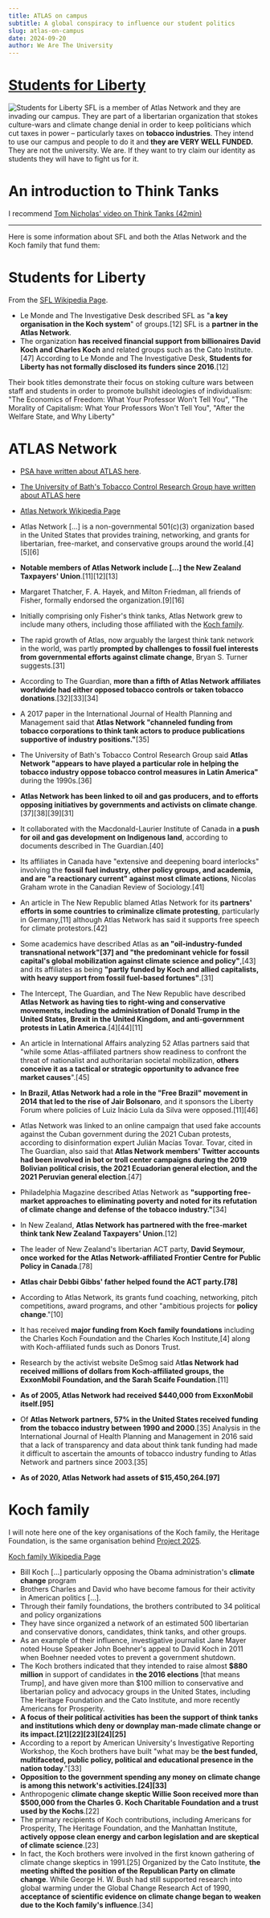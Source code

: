 ```yaml
---
title: ATLAS on campus
subtitle: A global conspiracy to influence our student politics
slug: atlas-on-campus
date: 2024-09-20
author: We Are The University
---
```


<script src="/table-of-contents.js"></script>

# [Students for Liberty](https://en.wikipedia.org/wiki/Students_for_Liberty)
![Students for Liberty](/media/sfl-event.jpg)
SFL is a member of Atlas Network and they are invading our campus. They are part of a libertarian organization that stokes culture-wars and climate change denial in order to keep politicians which cut taxes in power – particularly taxes on **tobacco industries**. They intend to use our campus and people to do it and **they are VERY WELL FUNDED.** They are not the university. We are. If they want to try claim our identity as students they will have to fight us for it.

# An introduction to Think Tanks
I recommend [Tom Nicholas' video on Think Tanks (42min)](https://www.youtube.com/watch?v=3n3Hq7XSBjA)

---

Here is some information about SFL and both the Atlas Network and the Koch family that fund them:

# Students for Liberty
From the [SFL Wikipedia Page](https://en.wikipedia.org/wiki/Students_for_Liberty).
- Le Monde and The Investigative Desk described SFL as "**a key organisation in the Koch system**" of groups.[12] SFL is a **partner in the Atlas Network**.
- The organization **has received financial support from billionaires David Koch and Charles Koch** and related groups such as the Cato Institute.[47] According to Le Monde and The Investigative Desk, **Students for Liberty has not formally disclosed its funders since 2016**.[12]

Their book titles demonstrate their focus on stoking culture wars between staff and students in order to promote bullshit ideologies of individualism: "The Economics of Freedom: What Your Professor Won't Tell You", "The Morality of Capitalism: What Your Professors Won't Tell You", "After the Welfare State, and Why Liberty"

# ATLAS Network
- [PSA have written about ATLAS here](https://www.psa.org.nz/our-voice/understanding-atlas-how-a-right-wing-network-is-building-global-influence/).
- [The University of Bath's Tobacco Control Research Group have written about ATLAS here](https://tobaccotactics.org/article/atlas-network/)
- [Atlas Network Wikipedia Page](https://en.wikipedia.org/wiki/Atlas_Network)

- Atlas Network [...] is a non-governmental 501(c)(3) organization based in the United States that provides training, networking, and grants for libertarian, free-market, and conservative groups around the world.[4][5][6]
- **Notable members of Atlas Network include [...] the New Zealand Taxpayers' Union**.[11][12][13]
- Margaret Thatcher, F. A. Hayek, and Milton Friedman, all friends of Fisher, formally endorsed the organization.[9][16]
- Initially comprising only Fisher's think tanks, Atlas Network grew to include many others, including those affiliated with the [Koch family](https://en.wikipedia.org/wiki/Koch_family).
- The rapid growth of Atlas, now arguably the largest think tank network in the world, was partly **prompted by challenges to fossil fuel interests from governmental efforts against climate change**, Bryan S. Turner suggests.[31]
- According to The Guardian, **more than a fifth of Atlas Network affiliates worldwide had either opposed tobacco controls or taken tobacco donations**.[32][33][34]
- A 2017 paper in the International Journal of Health Planning and Management said that **Atlas Network "channeled funding from tobacco corporations to think tank actors to produce publications supportive of industry positions."**[35]
- The University of Bath's Tobacco Control Research Group said **Atlas Network "appears to have played a particular role in helping the tobacco industry oppose tobacco control measures in Latin America"** during the 1990s.[36]
- **Atlas Network has been linked to oil and gas producers, and to efforts opposing initiatives by governments and activists on climate change**.[37][38][39][31] 
- It collaborated with the Macdonald-Laurier Institute of Canada in **a push for oil and gas development on Indigenous land**, according to documents described in The Guardian.[40] 
- Its affiliates in Canada have "extensive and deepening board interlocks" involving the **fossil fuel industry, other policy groups, and academia, and are "a reactionary current" against most climate actions**, Nicolas Graham wrote in the Canadian Review of Sociology.[41]
- An article in The New Republic blamed Atlas Network for its **partners' efforts in some countries to criminalize climate protesting**, particularly in Germany,[11] although Atlas Network has said it supports free speech for climate protestors.[42]
- Some academics have described Atlas as **an "oil-industry-funded transnational network"[37] and "the predominant vehicle for fossil capital's global mobilization against climate science and policy"**,[43] and its affiliates as being **"partly funded by Koch and allied capitalists, with heavy support from fossil fuel-based fortunes"**.[31]

- The Intercept, The Guardian, and The New Republic have described **Atlas Network as having ties to right-wing and conservative movements, including the administration of Donald Trump in the United States, Brexit in the United Kingdom, and anti-government protests in Latin America**.[4][44][11] 
- An article in International Affairs analyzing 52 Atlas partners said that "while some Atlas-affiliated partners show readiness to confront the threat of nationalist and authoritarian societal mobilization, **others conceive it as a tactical or strategic opportunity to advance free market causes**".[45] 
- **In Brazil, Atlas Network had a role in the "Free Brazil" movement in 2014 that led to the rise of Jair Bolsonaro**, and it sponsors the Liberty Forum where policies of Luiz Inácio Lula da Silva were opposed.[11][46]

- Atlas Network was linked to an online campaign that used fake accounts against the Cuban government during the 2021 Cuban protests, according to disinformation expert Julián Macías Tovar. Tovar, cited in The Guardian, also said that **Atlas Network members' Twitter accounts had been involved in bot or troll center campaigns during the 2019 Bolivian political crisis, the 2021 Ecuadorian general election, and the 2021 Peruvian general election**.[47]
- Philadelphia Magazine described Atlas Network as **"supporting free-market approaches to eliminating poverty and noted for its refutation of climate change and defense of the tobacco industry."**[34]
- In New Zealand, **Atlas Network has partnered with the free-market think tank New Zealand Taxpayers' Union**.[12]
- The leader of New Zealand's libertarian ACT party, **David Seymour, once worked for the Atlas Network-affiliated Frontier Centre for Public Policy in Canada**.[78]
- **Atlas chair Debbi Gibbs' father helped found the ACT party.[78]**
- According to Atlas Network, its grants fund coaching, networking, pitch competitions, award programs, and other "ambitious projects for **policy change**."[10]
- It has received **major funding from Koch family foundations** including the Charles Koch Foundation and the Charles Koch Institute,[4] along with Koch-affiliated funds such as Donors Trust.
- Research by the activist website DeSmog said A**tlas Network had received millions of dollars from Koch-affiliated groups, the ExxonMobil Foundation, and the Sarah Scaife Foundation**.[11]
- **As of 2005, Atlas Network had received $440,000 from ExxonMobil itself.[95]**
- Of **Atlas Network partners, 57% in the United States received funding from the tobacco industry between 1990 and 2000**.[35] Analysis in the International Journal of Health Planning and Management in 2016 said that a lack of transparency and data about think tank funding had made it difficult to ascertain the amounts of tobacco industry funding to Atlas Network and partners since 2003.[35]
- **As of 2020, Atlas Network had assets of $15,450,264.[97]**

# Koch family

I will note here one of the key organisations of the Koch family, the Heritage Foundation, is the same organisation behind [Project 2025](https://en.wikipedia.org/wiki/Project_2025).

[Koch family Wikipedia Page](https://en.wikipedia.org/wiki/Koch_family)
- Bill Koch [...] particularly opposing the Obama administration's **climate change** program
- Brothers Charles and David who have become famous for their activity in American politics [...]. 
- Through their family foundations, the brothers contributed to 34 political and policy organizations
- They have since organized a network of an estimated 500 libertarian and conservative donors, candidates, think tanks, and other groups.
- As an example of their influence, investigative journalist Jane Mayer noted House Speaker John Boehner's appeal to David Koch in 2011 when Boehner needed votes to prevent a government shutdown.
- The Koch brothers indicated that they intended to raise almost **$880 million** in support of candidates in **the 2016 elections** [that means Trump], and have given more than $100 million to conservative and libertarian policy and advocacy groups in the United States, including The Heritage Foundation and the Cato Institute, and more recently Americans for Prosperity.
- **A focus of their political activities has been the support of think tanks and institutions which deny or downplay man-made climate change or its impact.[21][22][23][24][25]**
- According to a report by American University's Investigative Reporting Workshop, the Koch brothers have built "what may be **the best funded, multifaceted, public policy, political and educational presence in the nation today**."[33]
- **Opposition to the government spending any money on climate change is among this network's activities.[24][33]**
- Anthropogenic **climate change skeptic Willie Soon received more than $500,000 from the Charles G. Koch Charitable Foundation and a trust used by the Kochs**.[22]
- The primary recipients of Koch contributions, including Americans for Prosperity, The Heritage Foundation, and the Manhattan Institute, **actively oppose clean energy and carbon legislation and are skeptical of climate science**.[23]
- In fact, the Koch brothers were involved in the first known gathering of climate change skeptics in 1991.[25] Organized by the Cato Institute, **the meeting shifted the position of the Republican Party on climate change**. While George H. W. Bush had still supported research into global warming under the Global Change Research Act of 1990, **acceptance of scientific evidence on climate change began to weaken due to the Koch family's influence**.[34]